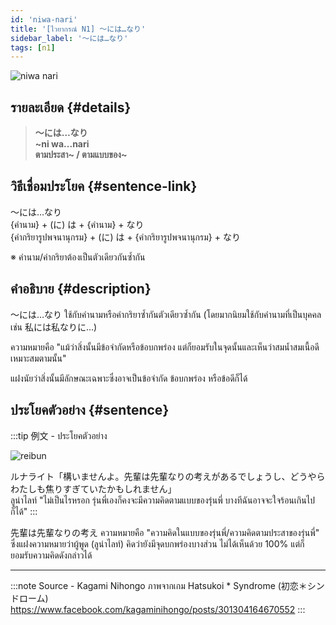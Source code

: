 ```yaml
---
id: 'niwa-nari'
title: '[ไวยากรณ์ N1] 〜には…なり'
sidebar_label: '〜には…なり'
tags: [n1]
---
```


![niwa nari](https://res.cloudinary.com/kagamiweb/image/upload/v1631718085/nihongo/grammar/n1/niwa-nari.png)

## รายละเอียด {#details}

> **〜には…なり**  
> **~ni wa...nari**  
> **ตามประสา~ / ตามแบบของ~**

## วิธีเชื่อมประโยค {#sentence-link}

〜には…なり  
{คำนาม} + (に) は + {คำนาม} + なり  
{คำกริยารูปพจนานุกรม} + (に) は + {คำกริยารูปพจนานุกรม} + なり  

※ คำนาม/คำกริยาต้องเป็นตัวเดียวกันซ้ำกัน

## คำอธิบาย {#description}

〜には…なり ใช้กับคำนามหรือคำกริยาซ้ำกันตัวเดียวซ้ำกัน (โดยมากนิยมใช้กับคำนามที่เป็นบุคคล เช่น 私には私なりに…)

ความหมายคือ "แม้ว่าสิ่งนั้นมีข้อจำกัดหรือข้อบกพร่อง แต่ก็ยอมรับในจุดนั้นและเห็นว่าสมน้ำสมเนื้อดี เหมาะสมตามนั้น"

แฝงนัยว่าสิ่งนั้นมีลักษณะเฉพาะซึ่งอาจเป็นข้อจำกัด ข้อบกพร่อง หรือข้อดีก็ได้

## ประโยคตัวอย่าง {#sentence}

:::tip 例文 - ประโยคตัวอย่าง

![reibun](https://res.cloudinary.com/kagamiweb/image/upload/v1631949874/nihongo/grammar/n1/reibun/niwa-nari.png)

ルナライト「構いませんよ。先輩は先輩なりの考えがあるでしょうし、どうやらわたしも焦りすぎていたかもしれません」  
ลูน่าไลท์ "ไม่เป็นไรหรอก รุ่นพี่เองก็คงจะมีความคิดตามแบบของรุ่นพี่ บางทีฉันอาจจะใจร้อนเกินไปก็ได้"
:::

先輩は先輩なりの考え ความหมายคือ "ความคิดในแบบของรุ่นพี่/ความคิดตามประสาของรุ่นพี่" ซึ่งแฝงความหมายว่าผู้พูด (ลูน่าไลท์) คิดว่ายังมีจุดบกพร่องบางส่วน ไม่ได้เห็นด้วย 100% แต่ก็ยอมรับความคิดดังกล่าวได้

---
:::note Source - Kagami Nihongo
ภาพจากเกม Hatsukoi * Syndrome (初恋＊シンドローム)  
https://www.facebook.com/kagaminihongo/posts/301304164670552
:::